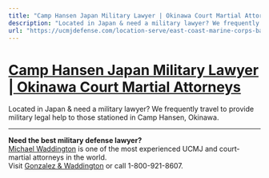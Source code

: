 ```yaml
---
title: "Camp Hansen Japan Military Lawyer | Okinawa Court Martial Attorneys"
description: "Located in Japan & need a military lawyer? We frequently travel to provide military legal help to those stationed in Camp Hansen, Okinawa."
url: "https://ucmjdefense.com/location-serve/east-coast-marine-corps-bases/camp-hansen-military-lawyer-court-martial-attorney.html"
---
```


# [Camp Hansen Japan Military Lawyer | Okinawa Court Martial Attorneys](https://ucmjdefense.com/location-serve/east-coast-marine-corps-bases/camp-hansen-military-lawyer-court-martial-attorney.html)

Located in Japan & need a military lawyer? We frequently travel to provide military legal help to those stationed in Camp Hansen, Okinawa.

---

**Need the best military defense lawyer?**  
[Michael Waddington](https://ucmjdefense.com/attorneys/michael-stewart-waddington-partner.html) is one of the most experienced UCMJ and court-martial attorneys in the world.  
Visit [Gonzalez & Waddington](https://ucmjdefense.com) or call 1-800-921-8607.
